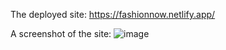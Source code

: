 The deployed site: https://fashionnow.netlify.app/

A screenshot of the site: 
![image](https://github.com/117Isabell/js-fetch-api-7-6/assets/112959154/3e6895d0-1471-4f3a-b4aa-fc9a9e5b1bec)
